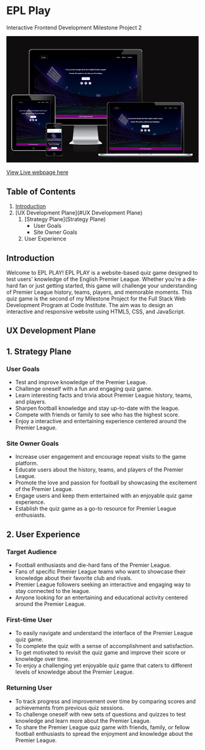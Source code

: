 # EPL Play
Interactive Frontend Development Milestone Project 2

![EPL Play Responsiveness](assets/images/responsive.png)

[View Live webpage here](https://bodeode1.github.io/EPL-PLAY/)

## Table of Contents

1. [Introduction](#Introduction)
2. [UX Development Plane](#UX Development Plane)
     1. [Strategy Plane](Strategy Plane)
        - User Goals
        - Site Owner Goals
     2. User Experience

## Introduction

Welcome to EPL PLAY! EPL PLAY is a website-based quiz game designed to test users' knowledge of the English Premier League. Whether you're a die-hard fan or just getting started, this game will challenge your understanding of Premier League history, teams, players, and memorable moments.
This quiz game is the second of my Milestone Project for the Full Stack Web Development Program at  Code Institute. The aim was to design an interactive and responsive website using HTML5, CSS, and JavaScript.

## UX Development Plane
## 1. Strategy Plane

### **User Goals**
- Test and improve knowledge of the Premier League.
- Challenge oneself with a fun and engaging quiz game.
- Learn interesting facts and trivia about Premier League history, teams, and players.
- Sharpen football knowledge and stay up-to-date with the league.
- Compete with friends or family to see who has the highest score.
- Enjoy a interactive and entertaining experience centered around the Premier League.

### **Site Owner Goals**
- Increase user engagement and encourage repeat visits to the game platform.
- Educate users about the history, teams, and players of the Premier League.
- Promote the love and passion for football by showcasing the excitement of the Premier League.
- Engage users and keep them entertained with an enjoyable quiz game experience.
- Establish the quiz game as a go-to resource for Premier League enthusiasts.

## 2. User Experience

### **Target Audience**
- Football enthusiasts and die-hard fans of the Premier League.
- Fans of specific Premier League teams who want to showcase their knowledge about their favorite club and rivals.
- Premier League followers seeking an interactive and engaging way to stay connected to the league.
- Anyone looking for an entertaining and educational activity centered around the Premier League.

### **First-time User**
-  To easily navigate and understand the interface of the Premier League quiz game.
-  To complete the quiz with a sense of accomplishment and satisfaction.
-  To get motivated to revisit the quiz game and improve their score or knowledge over time.
-  To enjoy a challenging yet enjoyable quiz game that caters to different levels of knowledge about the Premier League.

### **Returning User**
-  To track progress and improvement over time by comparing scores and achievements from previous quiz sessions.
-  To challenge oneself with new sets of questions and quizzes to test knowledge and learn more about the Premier League.
-  To share the Premier League quiz game with friends, family, or fellow football enthusiasts to spread the enjoyment and knowledge about the Premier League.


